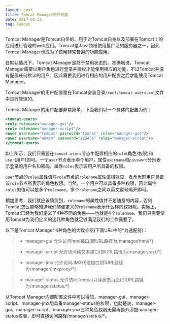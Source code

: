 ```yaml
---
layout: post
title: Tomcat Manager用户配置
date: 2017-03-23
tag: Tomcat
---
```


Tomcat Manager是Tomcat自带的、用于对Tomcat自身以及部署在Tomcat上的应用进行管理的web应用。Tomcat是Java领域使用最广泛的服务器之一，因此Tomcat Manager也成为了使用非常普遍的功能应用。

在默认情况下，Tomcat Manager是处于禁用状态的。准确地说，Tomcat Manager需要以用户角色进行登录并授权才能使用相应的功能，不过Tomcat并没有配置任何默认的用户，因此需要我们进行相应的用户配置之后才能使用Tomcat Manager。

Tomcat Manager的用户配置是在Tomcat安装目录```/conf/tomcat-users.xml```文件中进行管理的。

Tomcat Manager的用户配置非常简单，下面我们以一个具体的配置为例：
```xml
<tomcat-users>
<role rolename="manager-gui"/>
<role rolename="manager-script"/>
<user username="tomcat" password="tomcat" roles="manager-gui"/>
<user username="admin" password="123456" roles="manager-script"/>
</tomcat-users>
```

如上所示，我们只需要在`tomcat-users`节点中配置相应的`role`(角色/权限)和`user`(用户)即可。一个`user`节点表示单个用户，属性`username`和`password`分别表示登录的用户名和密码，属性`roles`表示该用户所具备的权限。

`user`节点的`roles`属性值与`role`节点的`rolename`属性值相对应，表示当前用户具备该`role`节点所表示的角色权限。当然，一个用户可以具备多种权限，因此属性`roles`的值可以是多个`rolename`，多个`rolename`之间以英文逗号隔开即可。

稍加思考，我们就应该猜测到，`rolename`的属性值并不是随意的内容，否则Tomcat怎么能够知道我们随便定义的`rolename`表示什么样的权限呢。实际上，Tomcat已经为我们定义了4种不同的角色——也就是4个`rolename`，我们只需要使用Tomcat为我们定义的这几种角色就足够满足我们的工作需要了。

以下是Tomcat Manager 4种角色的大致介绍(下面URL中的*为通配符)：

>- manager-gui
允许访问html接口(即URL路径为/manager/html/*)

>- manager-script
允许访问纯文本接口(即URL路径为/manager/text/*)

>- manager-jmx
允许访问JMX代理接口(即URL路径为/manager/jmxproxy/*)

>- manager-status
允许访问Tomcat只读状态页面(即URL路径为/manager/status/*)

从Tomcat Manager内部配置文件中可以得知，manager-gui、manager-script、manager-jmx均具备manager-status的权限，也就是说，manager-gui、manager-script、manager-jmx三种角色权限无需再额外添加manager-status权限，即可直接访问路径/manager/status/*。